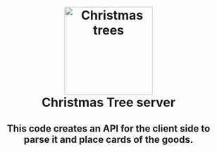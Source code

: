 <h1 align="center">
  <br>
  <a href="https://chrsitmas-tree-client-p1mr.vercel.app/"><img src="https://chrsitmas-tree-client-p1mr.vercel.app/img/logo.webp" alt="Christmas trees" width="200"></a>
  <br>
  Christmas Tree server
  <br>
</h1>
<h2 align="center">This code creates an API for the client side to parse it and place cards of the goods.</h2>

